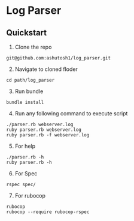 # Log Parser

## Quickstart
1. Clone the repo 
```
git@github.com:ashutosh1/log_parser.git
```

2. Navigate to cloned floder
```
cd path/log_parser
```
3. Run bundle
```
bundle install
```
4. Run any following command to execute script
```
./parser.rb webserver.log 
ruby parser.rb webserver.log
ruby parser.rb -f webserver.log
```
5. For help
```
./parser.rb -h
ruby parser.rb -h
```
6. For Spec
```
rspec spec/
```
7. For rubocop
```
rubocop
rubocop --require rubocop-rspec
```
